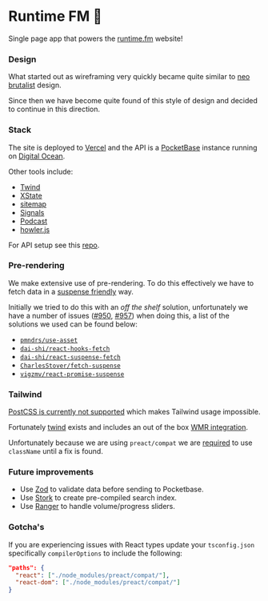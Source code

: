 # Runtime FM 🎤

Single page app that powers the [runtime.fm](https://runtime.fm) website! 

### Design

What started out as wireframing very quickly became quite similar to [neo brutalist](https://bootcamp.uxdesign.cc/the-neubrutalism-or-neo-brutalism-ui-design-trend-641714825fed) design.

Since then we have become quite found of this style of design and decided to continue in this direction.

### Stack

The site is deployed to [Vercel](https://vercel.com/) and the API is a [PocketBase](https://pocketbase.io/) instance running on [Digital Ocean](https://www.digitalocean.com/).

Other tools include:

- [Twind](https://twind.dev/)
- [XState](https://xstate.js.org/)
- [sitemap](https://github.com/ekalinin/sitemap.js)
- [Signals](https://preactjs.com/guide/v10/signals/)
- [Podcast](https://github.com/maxnowack/node-podcast)
- [howler.js](https://howlerjs.com/)

For API setup see this [repo](https://github.com/chopfitzroy/admin.runtime.fm/).

### Pre-rendering

We make extensive use of pre-rendering. To do this effectively we have to fetch data in a [suspense friendly](https://github.com/preactjs/wmr/tree/main/packages/preact-iso#prerenderjs) way.

Initially we tried to do this with an _off the shelf_ solution, unfortunately we have a number of issues ([#950](https://github.com/preactjs/wmr/discussions/950), [#957](https://github.com/preactjs/wmr/issues/957)) when doing this, a list of the solutions we used can be found below:

- [`pmndrs/use-asset`](https://github.com/pmndrs/use-asset)
- [`dai-shi/react-hooks-fetch`](https://github.com/dai-shi/react-hooks-fetch)
- [`dai-shi/react-suspense-fetch`](https://github.com/dai-shi/react-suspense-fetch)
- [`CharlesStover/fetch-suspense`](https://github.com/CharlesStover/fetch-suspense)
- [`vigzmv/react-promise-suspense`](https://github.com/vigzmv/react-promise-suspense)

### Tailwind

[PostCSS is currently not supported](https://github.com/preactjs/wmr/issues/250) which makes Tailwind usage impossible.

Fortunately [twind](https://twind.dev/) exists and includes an out of the box [WMR integration](https://twind.dev/usage-guides/wmr.html).

Unfortunately because we are using `preact/compat` we are [required](https://github.com/tw-in-js/use-twind-with/pull/21) to use `className` until a fix is found.

### Future improvements

- Use [Zod](https://zod.dev/) to validate data before sending to Pocketbase.
- Use [Stork](https://stork-search.net/) to create pre-compiled search index.
- Use [Ranger](https://github.com/TanStack/ranger) to handle volume/progress sliders.

### Gotcha's

If you are experiencing issues with React types update your `tsconfig.json` specifically `compilerOptions` to include the following:

```json
"paths": {
  "react": ["./node_modules/preact/compat/"],
  "react-dom": ["./node_modules/preact/compat/"]
}
```
